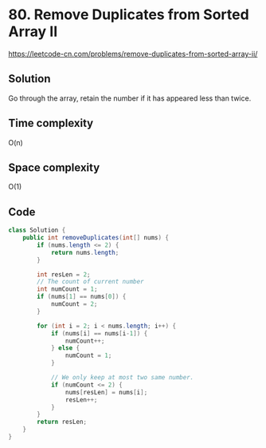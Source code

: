 # 80. Remove Duplicates from Sorted Array II
https://leetcode-cn.com/problems/remove-duplicates-from-sorted-array-ii/

## Solution
Go through the array, retain the number if it has appeared less than twice.

## Time complexity
O(n)

## Space complexity
O(1)

## Code
```java
class Solution {
    public int removeDuplicates(int[] nums) {
        if (nums.length <= 2) {
            return nums.length;
        }

        int resLen = 2;
        // The count of current number
        int numCount = 1;
        if (nums[1] == nums[0]) {
            numCount = 2;
        }

        for (int i = 2; i < nums.length; i++) {
            if (nums[i] == nums[i-1]) {
                numCount++;
            } else {
                numCount = 1;
            }

            // We only keep at most two same number.
            if (numCount <= 2) {
                nums[resLen] = nums[i];
                resLen++;
            }
        }
        return resLen;
    }
}